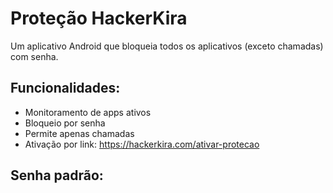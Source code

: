 # Proteção HackerKira

Um aplicativo Android que bloqueia todos os aplicativos (exceto chamadas) com senha.

## Funcionalidades:
- Monitoramento de apps ativos
- Bloqueio por senha
- Permite apenas chamadas
- Ativação por link: https://hackerkira.com/ativar-protecao

## Senha padrão:

